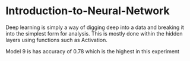 # Introduction-to-Neural-Network
Deep learning is simply a way of digging deep into a data and breaking it into the simplest form for analysis. This is mostly done within the hidden layers using functions such as Activation.

Model 9 is has accuracy of 0.78 which is the highest in this experiment
